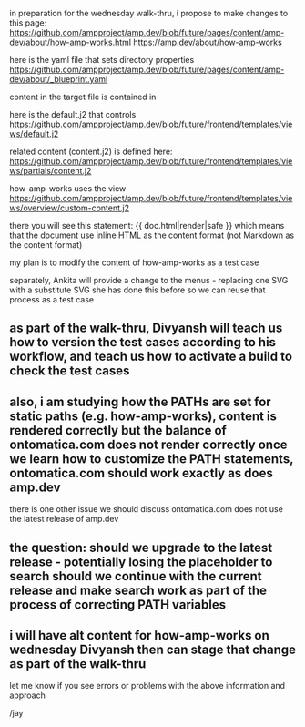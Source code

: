 

in preparation for the wednesday walk-thru, i propose to make changes to this page:
  https://github.com/ampproject/amp.dev/blob/future/pages/content/amp-dev/about/how-amp-works.html
  https://amp.dev/about/how-amp-works

here is the yaml file that sets directory properties
  https://github.com/ampproject/amp.dev/blob/future/pages/content/amp-dev/about/_blueprint.yaml

content in the target file is contained in <main>
here is the default.j2 that controls <main>
  https://github.com/ampproject/amp.dev/blob/future/frontend/templates/views/default.j2

related content (content.j2) is defined here:
  https://github.com/ampproject/amp.dev/blob/future/frontend/templates/views/partials/content.j2

how-amp-works uses the view
  https://github.com/ampproject/amp.dev/blob/future/frontend/templates/views/overview/custom-content.j2

there you will see this statement:
  {{ doc.html|render|safe }}
which means that the document use inline HTML as the content format (not Markdown as the content format)

my plan is to modify the content of how-amp-works as a test case

separately, Ankita will provide a change to the menus - replacing one SVG with a substitute SVG
she has done this before so we can reuse that process as a test case

as part of the walk-thru, Divyansh will teach us how to version the test cases according to his workflow, and teach us how to activate a build to check the test cases
---

also, i am studying how the PATHs are set
for static paths (e.g. how-amp-works), content is rendered correctly
but the balance of ontomatica.com does not render correctly
once we learn how to customize the PATH statements, ontomatica.com should work exactly as does amp.dev
---

there is one other issue we should discuss
ontomatica.com does not use the latest release of amp.dev

the question:
should we upgrade to the latest release - potentially losing the placeholder to search
should we continue with the current release and make search work as part of the process of correcting PATH variables
---

i will have alt content for how-amp-works on wednesday
Divyansh then can stage that change as part of the walk-thru
---

let me know if you see errors or problems with the above information and approach

/jay
